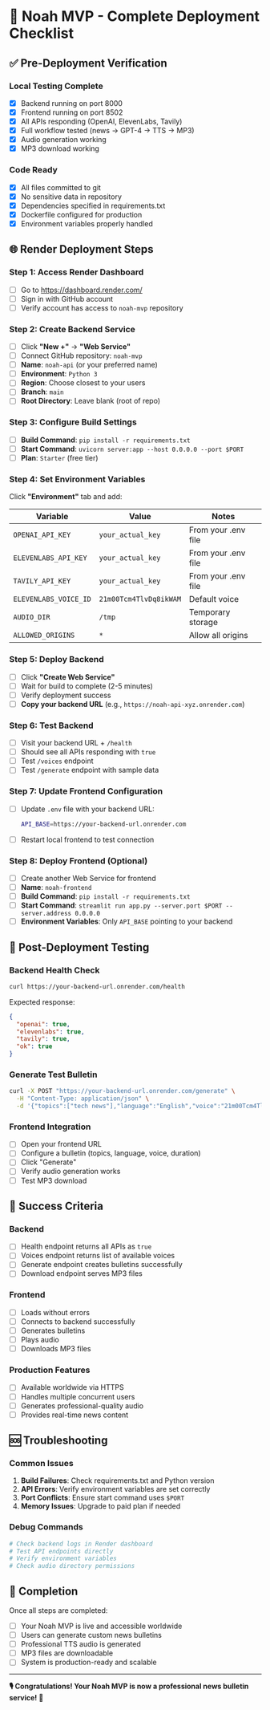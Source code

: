 # 🚀 Noah MVP - Complete Deployment Checklist

## ✅ **Pre-Deployment Verification**

### **Local Testing Complete**
- [x] Backend running on port 8000
- [x] Frontend running on port 8502
- [x] All APIs responding (OpenAI, ElevenLabs, Tavily)
- [x] Full workflow tested (news → GPT-4 → TTS → MP3)
- [x] Audio generation working
- [x] MP3 download working

### **Code Ready**
- [x] All files committed to git
- [x] No sensitive data in repository
- [x] Dependencies specified in requirements.txt
- [x] Dockerfile configured for production
- [x] Environment variables properly handled

## 🌐 **Render Deployment Steps**

### **Step 1: Access Render Dashboard**
- [ ] Go to https://dashboard.render.com/
- [ ] Sign in with GitHub account
- [ ] Verify account has access to `noah-mvp` repository

### **Step 2: Create Backend Service**
- [ ] Click **"New +"** → **"Web Service"**
- [ ] Connect GitHub repository: `noah-mvp`
- [ ] **Name**: `noah-api` (or your preferred name)
- [ ] **Environment**: `Python 3`
- [ ] **Region**: Choose closest to your users
- [ ] **Branch**: `main`
- [ ] **Root Directory**: Leave blank (root of repo)

### **Step 3: Configure Build Settings**
- [ ] **Build Command**: `pip install -r requirements.txt`
- [ ] **Start Command**: `uvicorn server:app --host 0.0.0.0 --port $PORT`
- [ ] **Plan**: `Starter` (free tier)

### **Step 4: Set Environment Variables**
Click **"Environment"** tab and add:

| Variable | Value | Notes |
|----------|-------|-------|
| `OPENAI_API_KEY` | `your_actual_key` | From your .env file |
| `ELEVENLABS_API_KEY` | `your_actual_key` | From your .env file |
| `TAVILY_API_KEY` | `your_actual_key` | From your .env file |
| `ELEVENLABS_VOICE_ID` | `21m00Tcm4TlvDq8ikWAM` | Default voice |
| `AUDIO_DIR` | `/tmp` | Temporary storage |
| `ALLOWED_ORIGINS` | `*` | Allow all origins |

### **Step 5: Deploy Backend**
- [ ] Click **"Create Web Service"**
- [ ] Wait for build to complete (2-5 minutes)
- [ ] Verify deployment success
- [ ] **Copy your backend URL** (e.g., `https://noah-api-xyz.onrender.com`)

### **Step 6: Test Backend**
- [ ] Visit your backend URL + `/health`
- [ ] Should see all APIs responding with `true`
- [ ] Test `/voices` endpoint
- [ ] Test `/generate` endpoint with sample data

### **Step 7: Update Frontend Configuration**
- [ ] Update `.env` file with your backend URL:
  ```bash
  API_BASE=https://your-backend-url.onrender.com
  ```
- [ ] Restart local frontend to test connection

### **Step 8: Deploy Frontend (Optional)**
- [ ] Create another Web Service for frontend
- [ ] **Name**: `noah-frontend`
- [ ] **Build Command**: `pip install -r requirements.txt`
- [ ] **Start Command**: `streamlit run app.py --server.port $PORT --server.address 0.0.0.0`
- [ ] **Environment Variables**: Only `API_BASE` pointing to your backend

## 🔧 **Post-Deployment Testing**

### **Backend Health Check**
```bash
curl https://your-backend-url.onrender.com/health
```
Expected response:
```json
{
  "openai": true,
  "elevenlabs": true,
  "tavily": true,
  "ok": true
}
```

### **Generate Test Bulletin**
```bash
curl -X POST "https://your-backend-url.onrender.com/generate" \
  -H "Content-Type: application/json" \
  -d '{"topics":["tech news"],"language":"English","voice":"21m00Tcm4TlvDq8ikWAM","duration":2}'
```

### **Frontend Integration**
- [ ] Open your frontend URL
- [ ] Configure a bulletin (topics, language, voice, duration)
- [ ] Click "Generate"
- [ ] Verify audio generation works
- [ ] Test MP3 download

## 🎯 **Success Criteria**

### **Backend**
- [ ] Health endpoint returns all APIs as `true`
- [ ] Voices endpoint returns list of available voices
- [ ] Generate endpoint creates bulletins successfully
- [ ] Download endpoint serves MP3 files

### **Frontend**
- [ ] Loads without errors
- [ ] Connects to backend successfully
- [ ] Generates bulletins
- [ ] Plays audio
- [ ] Downloads MP3 files

### **Production Features**
- [ ] Available worldwide via HTTPS
- [ ] Handles multiple concurrent users
- [ ] Generates professional-quality audio
- [ ] Provides real-time news content

## 🆘 **Troubleshooting**

### **Common Issues**
1. **Build Failures**: Check requirements.txt and Python version
2. **API Errors**: Verify environment variables are set correctly
3. **Port Conflicts**: Ensure start command uses `$PORT`
4. **Memory Issues**: Upgrade to paid plan if needed

### **Debug Commands**
```bash
# Check backend logs in Render dashboard
# Test API endpoints directly
# Verify environment variables
# Check audio directory permissions
```

## 🎉 **Completion**

Once all steps are completed:
- [ ] Your Noah MVP is live and accessible worldwide
- [ ] Users can generate custom news bulletins
- [ ] Professional TTS audio is generated
- [ ] MP3 files are downloadable
- [ ] System is production-ready and scalable

---

**🎙️ Congratulations! Your Noah MVP is now a professional news bulletin service! 🚀**
